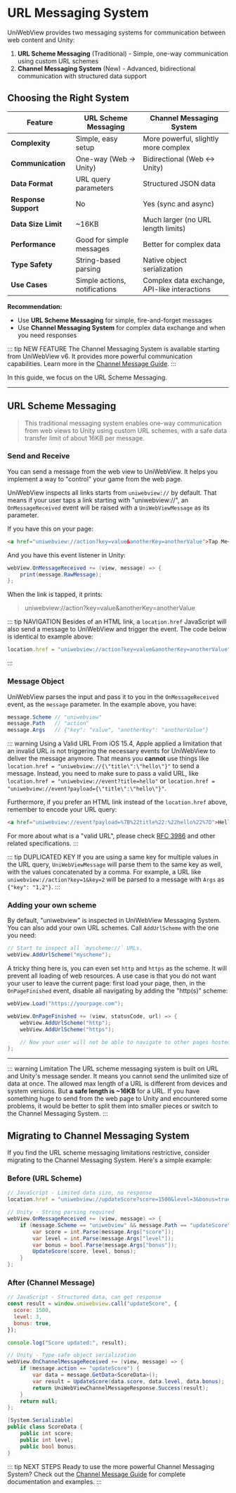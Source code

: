 # URL Messaging System

UniWebView provides two messaging systems for communication between web content and Unity:

1. **URL Scheme Messaging** (Traditional) - Simple, one-way communication using custom URL schemes
2. **Channel Messaging System** (New) - Advanced, bidirectional communication with structured data support

## Choosing the Right System

| Feature              | URL Scheme Messaging          | Channel Messaging System                     |
| -------------------- | ----------------------------- | -------------------------------------------- |
| **Complexity**       | Simple, easy setup            | More powerful, slightly more complex         |
| **Communication**    | One-way (Web → Unity)         | Bidirectional (Web ↔ Unity)                  |
| **Data Format**      | URL query parameters          | Structured JSON data                         |
| **Response Support** | No                            | Yes (sync and async)                         |
| **Data Size Limit**  | ~16KB                         | Much larger (no URL length limits)           |
| **Performance**      | Good for simple messages      | Better for complex data                      |
| **Type Safety**      | String-based parsing          | Native object serialization                  |
| **Use Cases**        | Simple actions, notifications | Complex data exchange, API-like interactions |

**Recommendation:**

- Use **URL Scheme Messaging** for simple, fire-and-forget messages
- Use **Channel Messaging System** for complex data exchange and when you need responses

::: tip NEW FEATURE
The Channel Messaging System is available starting from UniWebView v6. It provides more powerful communication capabilities. Learn more in the [Channel Message Guide](./channel-message.md).
:::

In this guide, we focus on the URL Scheme Messaging.

---

## URL Scheme Messaging

> This traditional messaging system enables one-way communication from web views to Unity using custom URL schemes, with a safe data transfer limit of about 16KB per message.

### Send and Receive

You can send a message from the web view to UniWebView. It helps you implement a way to "control" your game from the web page.

UniWebView inspects all links starts from `uniwebview://` by default. That means if your user taps a link starting with "uniwebview://", an `OnMessageReceived` event will be raised with a `UniWebViewMessage` as its parameter.

If you have this on your page:

```html
<a href="uniwebview://action?key=value&anotherKey=anotherValue">Tap Me</a>
```

And you have this event listener in Unity:

```csharp
webView.OnMessageReceived += (view, message) => {
    print(message.RawMessage);
};
```

When the link is tapped, it prints:

> uniwebview://action?key=value&anotherKey=anotherValue

::: tip NAVIGATION
Besides of an HTML link, a `location.href` JavaScript will also send a message to UniWebView and trigger the event. The code below is identical to example above:

```javascript
location.href = "uniwebview://action?key=value&anotherKey=anotherValue";
```

:::

### Message Object

UniWebView parses the input and pass it to you in the `OnMessageReceived` event, as the `message` parameter. In the example above, you have:

```csharp
message.Scheme // "uniwebview"
message.Path   // "action"
message.Args   // {"key": "value", "anotherKey": "anotherValue"}
```

::: warning Using a Valid URL
From iOS 15.4, Apple applied a limitation that an invalid URL is not triggering the necessary events for UniWebView to deliver the message anymore.
That means you **cannot** use things like `location.href = "uniwebview://{\"title\":\"hello\"}"` to send a message. Instead, you need to make sure to pass a valid URL, like `location.href = "uniwebview://event?title=hello"` or `location.href = "uniwebview://event?payload={\"title\":\"hello\"}"`.

Furthermore, if you prefer an HTML link instead of the `location.href` above, remember to encode your URL query:

```html
<a href="uniwebview://event?payload=%7B%22title%22:%22hello%22%7D">Hello</a>
```

For more about what is a "valid URL", please check [RFC 3986](https://datatracker.ietf.org/doc/html/rfc3986) and other related specifications.
:::

::: tip DUPLICATED KEY
If you are using a same key for multiple values in the URL query, `UniWebViewMessage` will parse them to the same key as well, with the values concatenated by a comma. For example, a URL like `uniwebview://action?key=1&key=2` will be parsed to a message with `Args` as `{"key": "1,2"}`.
:::

### Adding your own scheme

By default, "uniwebview" is inspected in UniWebView Messaging System. You can also add your own URL schemes. Call `AddUrlScheme` with the one you need:

```csharp
// Start to inspect all `myscheme://` URLs.
webView.AddUrlScheme("myscheme");
```

A tricky thing here is, you can even set `http` and `https` as the scheme. It will prevent all loading of web resources. A use case is that you do not want your user to leave the current page: first load your page, then, in the `OnPageFinished` event, disable all navigating by adding the "http(s)" scheme:

```csharp
webView.Load("https://yourpage.com");

webView.OnPageFinished += (view, statusCode, url) => {
    webView.AddUrlScheme("http");
    webView.AddUrlScheme("https");

    // Now your user will not be able to navigate to other pages hosted on HTTP or HTTPS.
};
```

---

::: warning Limitation
The URL scheme messaging system is built on URL and Unity's message sender. It means you cannot send the unlimited size of data at once. The allowed max length of a URL is different from devices and system versions. But **a safe length is ~16KB** for a URL. If you have something huge to send from the web page to Unity and encountered some problems, it would be better to split them into smaller pieces or switch to the Channel Messaging System.
:::

## Migrating to Channel Messaging System

If you find the URL scheme messaging limitations restrictive, consider migrating to the Channel Messaging System. Here's a simple example:

### Before (URL Scheme)

```javascript
// JavaScript - Limited data size, no response
location.href = "uniwebview://updateScore?score=1500&level=3&bonus=true";
```

```csharp
// Unity - String parsing required
webView.OnMessageReceived += (view, message) => {
    if (message.Scheme == "uniwebview" && message.Path == "updateScore") {
        var score = int.Parse(message.Args["score"]);
        var level = int.Parse(message.Args["level"]);
        var bonus = bool.Parse(message.Args["bonus"]);
        UpdateScore(score, level, bonus);
    }
};
```

### After (Channel Message)

```javascript
// JavaScript - Structured data, can get response
const result = window.uniwebview.call("updateScore", {
  score: 1500,
  level: 3,
  bonus: true,
});

console.log("Score updated:", result);
```

```csharp
// Unity - Type-safe object serialization
webView.OnChannelMessageReceived += (view, message) => {
    if (message.action == "updateScore") {
        var data = message.GetData<ScoreData>();
        var result = UpdateScore(data.score, data.level, data.bonus);
        return UniWebViewChannelMessageResponse.Success(result);
    }
    return null;
};

[System.Serializable]
public class ScoreData {
    public int score;
    public int level;
    public bool bonus;
}
```

::: tip NEXT STEPS
Ready to use the more powerful Channel Messaging System? Check out the [Channel Message Guide](./channel-message.md) for complete documentation and examples.
:::

